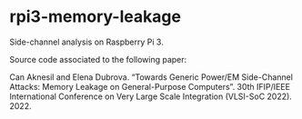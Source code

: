 # rpi3-memory-leakage

Side-channel analysis on Raspberry Pi 3.

Source code associated to the following paper:

Can Aknesil and Elena Dubrova. “Towards Generic Power/EM Side-Channel Attacks: Memory Leakage on General-Purpose Computers”. 30th IFIP/IEEE International Conference on Very Large Scale Integration (VLSI-SoC 2022). 2022.


